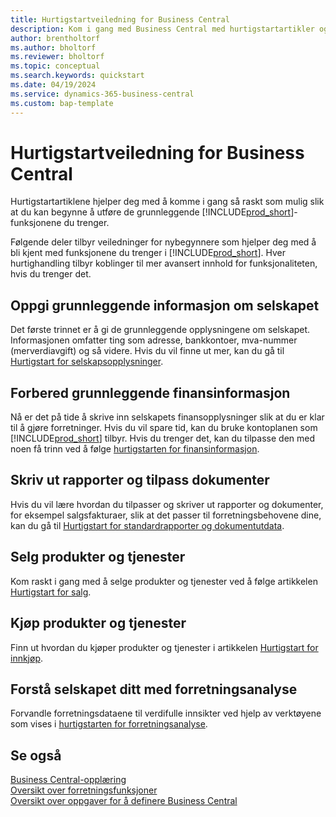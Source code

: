 ```yaml
---
title: Hurtigstartveiledning for Business Central
description: Kom i gang med Business Central med hurtigstartartikler og tips som hjelper deg med å fylle ut de første kritiske feltene.
author: brentholtorf
ms.author: bholtorf
ms.reviewer: bholtorf
ms.topic: conceptual
ms.search.keywords: quickstart
ms.date: 04/19/2024
ms.service: dynamics-365-business-central
ms.custom: bap-template
---
```


# <a name="business-central-quick-starts"></a>Hurtigstartveiledning for Business Central

Hurtigstartartiklene hjelper deg med å komme i gang så raskt som mulig slik at du kan begynne å utføre de grunnleggende [!INCLUDE[prod_short](includes/prod_short.md)]-funksjonene du trenger.

Følgende deler tilbyr veiledninger for nybegynnere som hjelper deg med å bli kjent med funksjonene du trenger i [!INCLUDE[prod_short](includes/prod_short.md)]. Hver hurtighandling tilbyr koblinger til mer avansert innhold for funksjonaliteten, hvis du trenger det.

## <a name="provide-basic-information-about-your-company"></a>Oppgi grunnleggende informasjon om selskapet

Det første trinnet er å gi de grunnleggende opplysningene om selskapet. Informasjonen omfatter ting som adresse, bankkontoer, mva-nummer (merverdiavgift) og så videre. Hvis du vil finne ut mer, kan du gå til [Hurtigstart for selskapsopplysninger](quick-start-company-information.md).

## <a name="prepare-basic-financial-information"></a>Forbered grunnleggende finansinformasjon

Nå er det på tide å skrive inn selskapets finansopplysninger slik at du er klar til å gjøre forretninger. Hvis du vil spare tid, kan du bruke kontoplanen som [!INCLUDE[prod_short](includes/prod_short.md)] tilbyr. Hvis du trenger det, kan du tilpasse den med noen få trinn ved å følge [hurtigstarten for finansinformasjon](quick-start-financial-information.md).

<!--
## <a name="financial-basics"></a>Financial Basics

Financial Information  
(chart of accounts, but explained for non-accountants)
-->

## <a name="print-reports-and-customize-documents"></a>Skriv ut rapporter og tilpass dokumenter

Hvis du vil lære hvordan du tilpasser og skriver ut rapporter og dokumenter, for eksempel salgsfakturaer, slik at det passer til forretningsbehovene dine, kan du gå til [Hurtigstart for standardrapporter og dokumentutdata](quick-start-reports-and-documents.md).

<!-- Reports and Documents  
(final reports, but also documents - how do I style invoices to work better for me?)
-->

## <a name="sell-products-and-services"></a>Selg produkter og tjenester

Kom raskt i gang med å selge produkter og tjenester ved å følge artikkelen [Hurtigstart for salg](quick-start-sell-products-and-services.md).

<!--
(customer, items, things on stock or not, orders versus invoices, get paid on time, etc.)
-->

## <a name="buy-products-and-services"></a>Kjøp produkter og tjenester

Finn ut hvordan du kjøper produkter og tjenester i artikkelen [Hurtigstart for innkjøp](quick-start-procurement.md).  

<!--
(buy stuff, register in inventory, pay vendor)
-->

## <a name="understand-your-company-with-business-intelligence"></a>Forstå selskapet ditt med forretningsanalyse

Forvandle forretningsdataene til verdifulle innsikter ved hjelp av verktøyene som vises i [hurtigstarten for forretningsanalyse](quick-start-business-intelligence.md).

<!--
Business Intelligence  
(reports)
-->

## <a name="see-also"></a>Se også

[Business Central-opplæring](/training/dynamics365/business-central?WT.mc_id=dyn365bc_landingpage-docs)  
[Oversikt over forretningsfunksjoner](across-business-functionality.md)  
[Oversikt over oppgaver for å definere Business Central](setup.md)  

